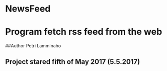 # NewsFeed
# Program fetch rss feed from the web
##Author Petri Lamminaho
## Project stared fifth of May 2017 (5.5.2017)
